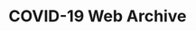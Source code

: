 ---
abstract: null
creators:
- Donova, Lori
date: null
document_url: https://services.phaidra.univie.ac.at/api/object/o:1424695/download
grand_parent: iPRES
institutions:
- Web Archiving & Data Services,Internet Archive
keywords: []
landing_page_url: https://phaidra.univie.ac.at/o:1424695
language: eng
layout: publication
license: All rights reserved
notes_url: null
parent: iPRES 2021
presentation_url: null
size: 51172
source_name: iPRES
title: COVID-19 Web Archive
type: lightning talk
year: 2021
---
